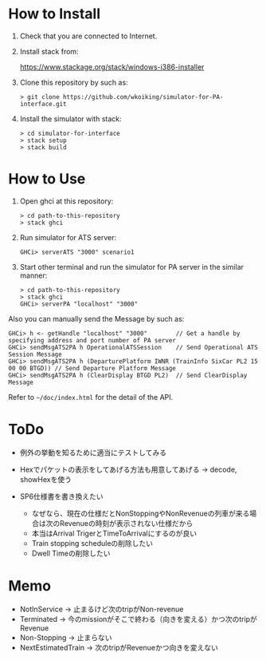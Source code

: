 ﻿# How to Install

1. Check that you are connected to Internet.

2. Install stack from:

    <https://www.stackage.org/stack/windows-i386-installer>

3. Clone this repository by such as:

    ```
    > git clone https://github.com/wkoiking/simulator-for-PA-interface.git
    ```

4. Install the simulator with stack:

    ```
    > cd simulator-for-interface
    > stack setup
    > stack build
    ```

# How to Use

1. Open ghci at this repository:

    ```
    > cd path-to-this-repository
    > stack ghci
    ```

2. Run simulator for ATS server:

    ```
    GHCi> serverATS "3000" scenario1
    ```

3. Start other terminal and run the simulator for PA server in the similar manner:

    ```
    > cd path-to-this-repository
    > stack ghci
    GHCi> serverPA "localhost" "3000"
    ```

Also you can manually send the Message by such as:

```
GHCi> h <- getHandle "localhost" "3000"        // Get a handle by specifying address and port number of PA server
GHCi> sendMsgATS2PA h OperationalATSSession    // Send Operational ATS Session Message
GHCi> sendMsgATS2PA h (DeparturePlatform IWNR (TrainInfo SixCar PL2 15 00 00 BTGD)) // Send Departure Platform Message
GHCi> sendMsgATS2PA h (ClearDisplay BTGD PL2)  // Send ClearDisplay Message
```

Refer to `~/doc/index.html` for the detail of the API.

# ToDo

* 例外の挙動を知るために適当にテストしてみる
* Hexでパケットの表示をしてあげる方法も用意してあげる -> decode, showHexを使う

* SP6仕様書を書き換えたい
    * なぜなら、現在の仕様だとNonStoppingやNonRevenueの列車が来る場合は次のRevenueの時刻が表示されない仕様だから
    * 本当はArrival TrigerとTimeToArrivalにするのが良い
    * Train stopping scheduleの削除したい
    * Dwell Timeの削除したい

# Memo

* NotInService       -> 止まるけど次のtripがNon-revenue
* Terminated         -> 今のmissionがそこで終わる（向きを変える）かつ次のtripがRevenue
* Non-Stopping       -> 止まらない
* NextEstimatedTrain -> 次のtripがRevenueかつ向きを変えない
